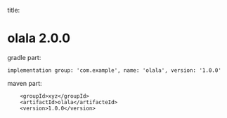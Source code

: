 
title:

# olala 2.0.0

gradle part:

    implementation group: 'com.example', name: 'olala', version: '1.0.0'

maven part:

        <groupId>xyz</groupId>
        <artifactId>olala</artifacteId>
        <version>1.0.0</version>
